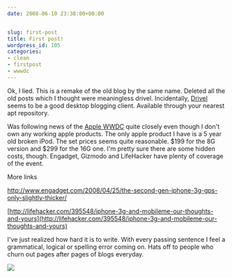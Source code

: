 ```yaml
---
date: 2008-06-10 23:38:00+00:00


slug: first-post
title: First post!
wordpress_id: 105
categories:
- clean
- firstpost
- wwwdc
---
```


Ok, I lied. This is a remake of the old blog by the same name. Deleted all the old posts which I thought were meaningless drivel. Incidentally, [Drivel](http://www.dropline.net/drivel/) seems to be a good desktop blogging client. Available through your nearest apt repository. 

Was following news of the [Apple WWDC](http://developer.apple.com/wwdc/) quite closely even though I don't own any working apple products. The only apple product I have is a 5 year old broken iPod. The set prices seems quite reasonable. $199 for the 8G version and $299 for the 16G one. I'm pretty sure there are some hidden costs, though. Engadget, Gizmodo and LifeHacker have plenty of coverage of the event. 

More links 

http://www.engadget.com/2008/04/25/the-second-gen-iphone-3g-gps-only-slightly-thicker/

[http://lifehacker.com/395548/iphone-3g-and-mobileme-our-thoughts-and-yours](http://lifehacker.com/395548/iphone-3g-and-mobileme-our-thoughts-and-yours)

  
I've just realized how hard it is to write. With every passing sentence I feel a grammatical, logical or spelling error coming on. Hats off to people who churn out pages after pages of blogs everyday.

![](https://blogger.googleusercontent.com/tracker/2563657433103433322-8202164195679365498?l=arbitness.blogspot.com)
